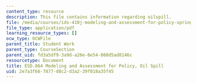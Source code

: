 ```yaml
---
content_type: resource
description: This file contains information regarding oilspill.
file: /media/courses/ids-410j-modeling-and-assessment-for-policy-spring-2013/2e7a3f667877d8c2d3a239f018a35f45_MITESD_864S13_OilSpill.pdf
file_type: application/pdf
learning_resource_types: []
ocw_type: OCWFile
parent_title: Student Work
parent_type: CourseSection
parent_uid: fd3a5df9-3a9d-a26e-6e54-860d5ad8146c
resourcetype: Document
title: ESD.864 Modeling and Assessment for Policy, Oil Spill
uid: 2e7a3f66-7877-d8c2-d3a2-39f018a35f45
---
```


